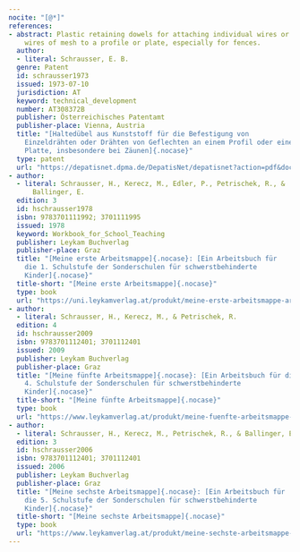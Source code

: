 ```yaml
---
nocite: "[@*]"
references:
- abstract: Plastic retaining dowels for attaching individual wires or
    wires of mesh to a profile or plate, especially for fences.
  author:
  - literal: Schrausser, E. B.
  genre: Patent
  id: schrausser1973
  issued: 1973-07-10
  jurisdiction: AT
  keyword: technical_development
  number: AT308372B
  publisher: Österreichisches Patentamt
  publisher-place: Vienna, Austria
  title: "[Haltedübel aus Kunststoff für die Befestigung von
    Einzeldrähten oder Drähten von Geflechten an einem Profil oder einer
    Platte, insbesondere bei Zäunen]{.nocase}"
  type: patent
  url: "https://depatisnet.dpma.de/DepatisNet/depatisnet?action=pdf&docid=AT000000308372B&xxxfull=1"
- author:
  - literal: Schrausser, H., Kerecz, M., Edler, P., Petrischek, R., &
      Ballinger, E.
  edition: 3
  id: hschrausser1978
  isbn: 9783701111992; 3701111995
  issued: 1978
  keyword: Workbook_for_School_Teaching
  publisher: Leykam Buchverlag
  publisher-place: Graz
  title: "[Meine erste Arbeitsmappe]{.nocase}: [Ein Arbeitsbuch für
    die 1. Schulstufe der Sonderschulen für schwerstbehinderte
    Kinder]{.nocase}"
  title-short: "[Meine erste Arbeitsmappe]{.nocase}"
  type: book
  url: "https://uni.leykamverlag.at/produkt/meine-erste-arbeitsmappe-arbeitsbuch-fuer-die-erste-schulstufe-der-sonderschulen/"
- author:
  - literal: Schrausser, H., Kerecz, M., & Petrischek, R.
  edition: 4
  id: hschrausser2009
  isbn: 9783701112401; 3701112401
  issued: 2009
  publisher: Leykam Buchverlag
  publisher-place: Graz
  title: "[Meine fünfte Arbeitsmappe]{.nocase}: [Ein Arbeitsbuch für die
    4. Schulstufe der Sonderschulen für schwerstbehinderte
    Kinder]{.nocase}"
  title-short: "[Meine fünfte Arbeitsmappe]{.nocase}"
  type: book
  url: "https://www.leykamverlag.at/produkt/meine-fuenfte-arbeitsmappe-arbeitsbuch-fuer-die-vierte-schulstufe-der-sonderschule/"
- author:
  - literal: Schrausser, H., Kerecz, M., Petrischek, R., & Ballinger, E.
  edition: 3
  id: hschrausser2006
  isbn: 9783701112401; 3701112401
  issued: 2006
  publisher: Leykam Buchverlag
  publisher-place: Graz
  title: "[Meine sechste Arbeitsmappe]{.nocase}: [Ein Arbeitsbuch für
    die 5. Schulstufe der Sonderschulen für schwerstbehinderte
    Kinder]{.nocase}"
  title-short: "[Meine sechste Arbeitsmappe]{.nocase}"
  type: book
  url: "https://www.leykamverlag.at/produkt/meine-sechste-arbeitsmappe-arbeitsbuch-fuer-die-fuenfte-schulstufe-der-sonderschule/"
--- 
```

